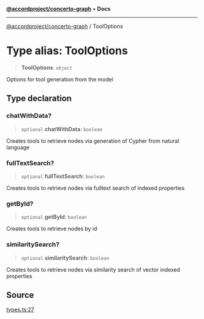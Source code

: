 [**@accordproject/concerto-graph**](../README.md) • **Docs**

***

[@accordproject/concerto-graph](../README.md) / ToolOptions

# Type alias: ToolOptions

> **ToolOptions**: `object`

Options for tool generation from the model

## Type declaration

### chatWithData?

> `optional` **chatWithData**: `boolean`

Creates tools to retrieve nodes via generation of Cypher from natural language

### fullTextSearch?

> `optional` **fullTextSearch**: `boolean`

Creates tools to retrieve nodes via fulltext search of indexed properties

### getById?

> `optional` **getById**: `boolean`

Creates tools to retrieve nodes by id

### similaritySearch?

> `optional` **similaritySearch**: `boolean`

Creates tools to retrieve nodes via similarity search of vector indexed properties

## Source

[types.ts:27](https://github.com/accordproject/lab-concerto-graph/blob/bb2157507ab9fc0933aed80f61ecfe646c993a37/src/types.ts#L27)
